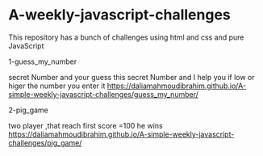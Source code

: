 # A-weekly-javascript-challenges
This repository has a bunch of challenges using html and css and pure JavaScript

1-guess_my_number

secret Number and your guess this secret Number and I help you 
if low or higer the number you enter it
https://daliamahmoudibrahim.github.io/A-simple-weekly-javascript-challenges/guess_my_number/

2-pig_game

two player ,that reach first score =100 he wins
https://daliamahmoudibrahim.github.io/A-simple-weekly-javascript-challenges/pig_game/
